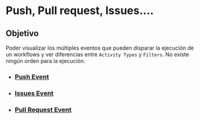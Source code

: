 # Push, Pull request, Issues....

## Objetivo

Poder visualizar los múltiples eventos que pueden disparar la ejecución de un workflows y ver diferencias entre `Activity Types` y `Filters`. No existe ningún orden para la ejecución.

- ### [Push Event](https://github.com/sebasnaa/tmp-presentacion/blob/master/.github/workflows/1-Push-Event.yml)

- ### [Issues Event](https://github.com/sebasnaa/tmp-presentacion/blob/master/.github/workflows/1-Issues-Event.yml)

- ### [Pull Request Event](https://github.com/sebasnaa/tmp-presentacion/blob/master/.github/workflows/1-Pull-request-Event.yml)


